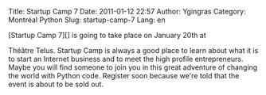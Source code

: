 Title: Startup Camp 7
Date: 2011-01-12 22:57
Author: Ygingras
Category: Montréal Python
Slug: startup-camp-7
Lang: en

<!--:en-->[Startup Camp 7][] is going to take place on January 20th at
Théâtre Telus. Startup Camp is always a good place to learn about what
it is to start an Internet business and to meet the high profile
entrepreneurs. Maybe you will find someone to join you in this great
adventure of changing the world with Python code. Register soon because
we're told that the event is about to be sold out.

  [Startup Camp 7]: http://scmtl7.wikidot.com/
